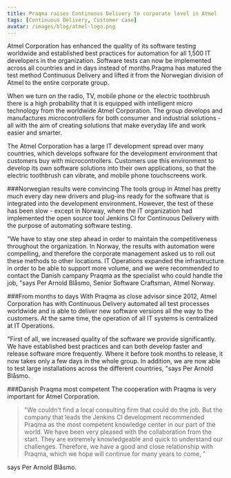 ```yaml
---
title: Praqma raises Continuous Delivery to corporate level in Atmel
tags: [Continuous Delivery, Customer case]
avatar: /images/blog/atmel-logo.png
---
```


Atmel Corporation has enhanced the quality of its software testing worldwide and established best practices for automation for all 1,500 IT developers in the organization. Software tests can now be implemented across all countries and in days instead of months.<!--break-->Praqma has matured the test method Continuous Delivery and lifted it from the Norwegian division of Atmel to the entire corporate group.

When we turn on the radio, TV, mobile phone or the electric toothbrush there is a high probability that it is equipped with intelligent micro technology from the worldwide Atmel Corporation. The group develops and manufactures microcontrollers for both consumer and industrial solutions - all with the aim of creating solutions that make everyday life and work easier and smarter.

The Atmel Corporation has a large IT development spread over many countries, which develops software for the development environment that customers buy with microcontrollers. Customers use this environment to develop its own software solutions into their own applications, so that the electric toothbrush can vibrate, and mobile phone touchscreens work.

###Norwegian results were convincing
The tools group in Atmel has pretty much every day new drivers and plug-ins ready for the software that is integrated into the development environment. However, the test of these has been slow - except in Norway, where the IT organization had implemented the open source tool Jenkins CI for Continuous Delivery with the purpose of automating software testing.

"We have to stay one step ahead in order to maintain the competitiveness throughout the organization. In Norway, the results with automation were compelling, and therefore the corporate management asked us to roll out these methods to other locations. IT Operations expanded the infrastructure in order to be able to support more volume, and we were recommended to contact the Danish campany Praqma as the specialist who could handle the job, "says Per Arnold Blåsmo, Senior Software Craftsman, Atmel Norway.

###From months to days
With Praqma as close advisor since 2012, Atmel Corporation has with Continuous Delivery automated all test processes worldwide and is able to deliver new software versions all the way to the customers. At the same time, the operation of all IT systems is centralized at IT Operations.

"First of all, we increased quality of the software we provide significantly. We have established best practices and can both develop faster and release software more frequently. Where it before took months to release, it now takes only a few days in the whole group. In addition, we are now able to test large installations across the different countries, "says Per Arnold Blåsmo.

###Danish Praqma most competent
The cooperation with Praqma is very important for Atmel Corporation.

> "We couldn't find a local consulting firm that could do the job. But the company that leads the Jenkins CI development recommended Praqma as the most competent knowledge center in our part of the world. We have been very pleased with the collaboration from the start. They are extremely knowledgeable and quick to understand our challenges. Therefore, we have a good and close relationship with Praqma, which we hope will continue for many years to come, "

says Per Arnold Blåsmo.
